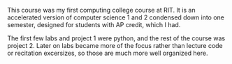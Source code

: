 This course was my first computing college course at RIT. It is an accelerated version of computer science 1 and 2 condensed down into one semester, designed for students with AP credit, which I had. 

The first few labs and project 1 were python, and the rest of the course was project 2. Later on labs became more of the focus rather than lecture code or recitation excersizes, so those are much more well organized here. 